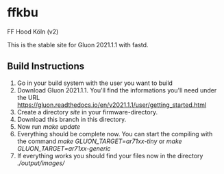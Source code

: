 # ffkbu
FF Hood Köln (v2)

This is the stable site for Gluon 2021.1.1 with fastd.

## Build Instructions

1. Go in your build system with the user you want to build
2. Download Gluon 2021.1.1. You'll find the informations you'll need under the URL https://gluon.readthedocs.io/en/v2021.1.1/user/getting_started.html
3. Create a directory *site* in your firmware-directory.
4. Download this branch in this directory.
5. Now run *make update*
6. Everything should be complete now. You can start the compiling with the command *make GLUON_TARGET=ar71xx-tiny* or *make GLUON_TARGET=ar71xx-generic*
7. If everything works you should find your files now in the directory *./output/images/*
